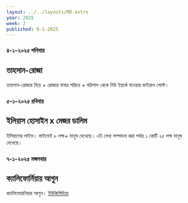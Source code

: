 ```yaml
---
layout: ../../layouts/MD.astro
year: 2025
week: 2
published: 9-1-2025
---
```

### ৪-১-২০২৫ শনিবার
## তাহসান-রোজা
তাহসান-রোজার বিয়ে + রোজার বাবার পরিচয় + বরিশাল থেকে নিউ ইয়র্কে যাওয়ার ভাইরাল পোস্ট। 
### ৫-১-২০২৫ রবিবার
## ইলিয়াস হোসাইন x মেজর ডালিম 
ইলিয়াসের লাইভ। লাইভেই ৮ লক্ষ+ মানুষ দেখেছে। এই লেখা সম্পাদনা করা পর্যন্ত ১ কোটি ২৫ লক্ষ মানুষ দেখেছে। 
### ৭-১-২০২৫ মঙ্গলবার 
## ক্যালিফোর্নিয়ায় আগুন
ক্যালিফোরনিয়ার আগুন। [ইউকিপিডিয়া](https://en.wikipedia.org/wiki/January_2025_Southern_California_wildfires)